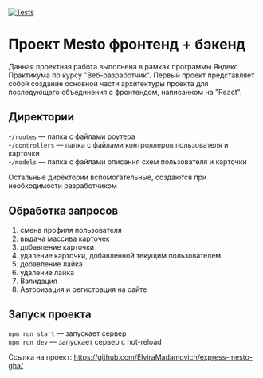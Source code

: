 [![Tests](../../actions/workflows/tests-13-sprint.yml/badge.svg)](../../actions/workflows/tests-13-sprint.yml)

# Проект Mesto фронтенд + бэкенд

Данная проектная работа выполнена в рамках программы Яндекс Практикума по курсу "Веб-разработчик". 
Первый проект представляет собой создание основной части архитектуры проекта для последующего объединения с фронтендом, написанном на "React".

## Директории
-`/routes` — папка с файлами роутера  
-`/controllers` — папка с файлами контроллеров пользователя и карточки   
-`/models` — папка с файлами описания схем пользователя и карточки  
  
Остальные директории вспомогательные, создаются при необходимости разработчиком

## Обработка запросов
1. смена профиля пользователя
2. выдача массива карточек
3. добавление карточки
4. удаление карточки, добавленной текущим пользователем
5. добавление лайка 
6. удаление лайка 
7. Валидация
8. Авторизация и регистрация на сайте

## Запуск проекта

`npm run start` — запускает сервер   
`npm run dev` — запускает сервер с hot-reload

Ссылка на проект: https://github.com/ElviraMadamovich/express-mesto-gha/
